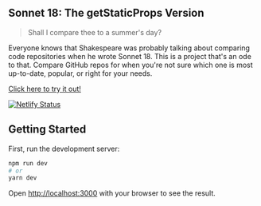 ## Sonnet 18: The getStaticProps Version

> Shall I compare thee to a summer's day?

Everyone knows that Shakespeare was probably talking about comparing code repositories when he wrote Sonnet 18. This is a project that's an ode to that. Compare GitHub repos for when you're not sure which one is most up-to-date, popular, or right for your needs.

[Click here to try it out!](https://sonnet-18-incremental.netlify.app/)

[![Netlify Status](https://api.netlify.com/api/v1/badges/c39ec04e-0dba-44c3-9399-896c3a6645e2/deploy-status)](https://app.netlify.com/sites/sonnet-18-incremental/deploys)

## Getting Started

First, run the development server:

```bash
npm run dev
# or
yarn dev
```

Open [http://localhost:3000](http://localhost:3000) with your browser to see the result.
